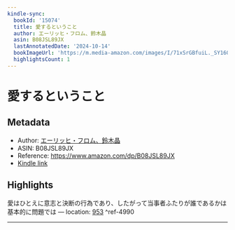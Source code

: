 ```yaml
---
kindle-sync:
  bookId: '15074'
  title: 愛するということ
  author: エーリッヒ・フロム、鈴木晶
  asin: B08JSL89JX
  lastAnnotatedDate: '2024-10-14'
  bookImageUrl: 'https://m.media-amazon.com/images/I/71xSrGBfuiL._SY160.jpg'
  highlightsCount: 1
---
```

# 愛するということ
## Metadata
* Author: [エーリッヒ・フロム、鈴木晶](https://www.amazon.comundefined)
* ASIN: B08JSL89JX
* Reference: https://www.amazon.com/dp/B08JSL89JX
* [Kindle link](kindle://book?action=open&asin=B08JSL89JX)

## Highlights
愛はひとえに意志と決断の行為であり、したがって当事者ふたりが誰であるかは基本的に問題では — location: [953](kindle://book?action=open&asin=B08JSL89JX&location=953) ^ref-4990

---
